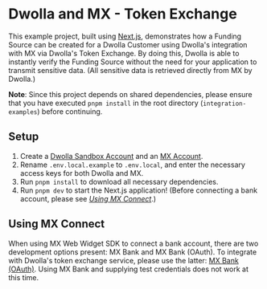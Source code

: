 # Dwolla and MX - Token Exchange

This example project, built using [Next.js](https://nextjs.org), demonstrates how a Funding Source can be created for a Dwolla Customer using Dwolla's integration with MX via Dwolla's Token Exchange. By doing this, Dwolla is able to instantly verify the Funding Source without the need for your application to transmit sensitive data. (All sensitive data is retrieved directly from MX by Dwolla.)

**Note**: Since this project depends on shared dependencies, please ensure that you have executed `pnpm install` in the root directory (`integration-examples`) before continuing.

## Setup

1. Create a [Dwolla Sandbox Account](https://accounts-sandbox.dwolla.com/sign-up) and an [MX Account](https://dashboard.mx.com/sign_up).
2. Rename `.env.local.example` to `.env.local`, and enter the necessary access keys for both Dwolla and MX.
3. Run `pnpm install` to download all necessary dependencies.
4. Run `pnpm dev` to start the Next.js application! (Before connecting a bank account, please see _[Using MX Connect](#using-mx-connect)_.)

## Using MX Connect

When using MX Web Widget SDK to connect a bank account, there are two development options present: MX Bank and MX Bank (OAuth). To integrate with Dwolla's token exchange service, please use the latter: [MX Bank (OAuth)](https://docs.mx.com/testing/guides/testing#test_oauth). Using MX Bank and supplying test credentials does not work at this time.